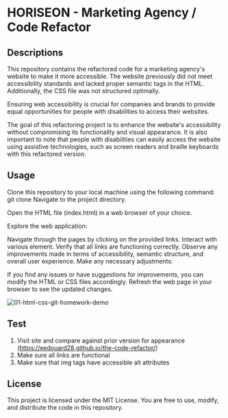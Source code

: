 # HORISEON - Marketing Agency / Code Refactor

## Descriptions

This repository contains the refactored code for a marketing agency's website to make it more accessible.  The website previously did not meet accessibility standards and lacked proper semantic tags in the HTML. Additionally, the CSS file was not structured optimally.

Ensuring web accessibility is crucial for companies and brands to provide equal opportunities for people with disabilities to access their websites.

The goal of this refactoring project is to enhance the website's accessibility without compromising its functionality and visual appearance. It is also important to note that people with disabilities can easily access the website using assistive technologies, such as screen readers and braille keyboards with this refactored version. 

## Usage

Clone this repository to your local machine using the following command:
git clone 
Navigate to the project directory.

Open the HTML file (index.html) in a web browser of your choice.

Explore the web application:

Navigate through the pages by clicking on the provided links.
Interact with various element.
Verify that all links are functioning correctly.
Observe any improvements made in terms of accessibility, semantic structure, and overall user experience.
Make any necessary adjustments:

If you find any issues or have suggestions for improvements, you can modify the HTML or CSS files accordingly.
Refresh the web page in your browser to see the updated changes.

![01-html-css-git-homework-demo](https://user-images.githubusercontent.com/111817163/191649699-ef353bc9-04c1-48f3-9d7e-dd11a959f4b0.png)

## Test

1. Visit site and compare against prior version for appearance (https://eedouard28.github.io/the-code-refactor/)
2. Make sure all links are functional
3. Make sure that img tags have accessible alt attributes

## License
This project is licensed under the MIT License. You are free to use, modify, and distribute the code in this repository.